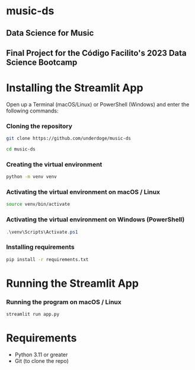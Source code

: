 # music-ds
## Data Science for Music
## Final Project for the Código Facilito's 2023 Data Science Bootcamp

# Installing the Streamlit App
Open up a Terminal (macOS/Linux) or PowerShell (Windows) and enter the following commands:
### Cloning the repository
```sh
git clone https://github.com/underdoge/music-ds

cd music-ds
```
### Creating the virtual environment
```sh
python -m venv venv
```
### Activating the virtual environment on macOS / Linux
```sh
source venv/bin/activate
```
### Activating the virtual environment on Windows (PowerShell)
```powershell
.\venv\Scripts\Activate.ps1
```
### Installing requirements
```sh
pip install -r requirements.txt
```
#
# Running the Streamlit App
### Running the program on macOS / Linux
```sh
streamlit run app.py
```
#
# Requirements
- Python 3.11 or greater
- Git (to clone the repo)
#